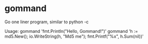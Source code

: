 # gommand
Go one liner program, similar to python -c

Usage: gommand 'fmt.Println("Hello, Gommand!")'
       gommand 'h := md5.New(); io.WriteString(h, "Md5 me"); fmt.Printf("%x", h.Sum(nil))'
